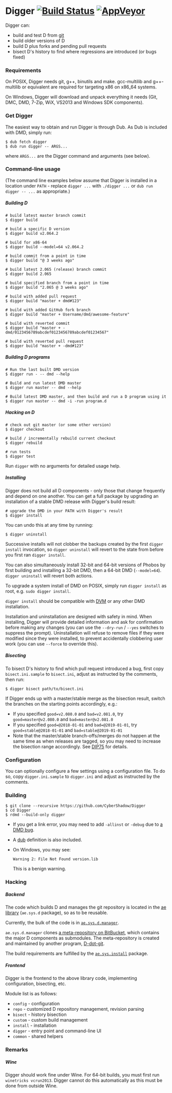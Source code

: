 # Digger [![Build Status](https://travis-ci.org/CyberShadow/Digger.svg?branch=master)](https://travis-ci.org/CyberShadow/Digger) [![AppVeyor](https://ci.appveyor.com/api/projects/status/tm98i6iw931ma3yg/branch/master?svg=true)](https://ci.appveyor.com/project/CyberShadow/digger)

Digger can:

- build and test D from [git](https://github.com/dlang)
- build older versions of D
- build D plus forks and pending pull requests
- bisect D's history to find where regressions are introduced (or bugs fixed)

### Requirements

On POSIX, Digger needs git, g++, binutils and make. gcc-multilib and g++-multilib or equivalent are required for targeting x86 on x86_64 systems.

On Windows, Digger will download and unpack everything it needs (Git, DMC, DMD, 7-Zip, WiX, VS2013 and Windows SDK components).

### Get Digger

The easiest way to obtain and run Digger is through Dub. As Dub is included with DMD, simply run:

    $ dub fetch digger
    $ dub run digger -- ARGS...

where `ARGS...` are the Digger command and arguments (see below).

### Command-line usage

(The command line examples below assume that Digger is installed in a location under `PATH` -
replace `digger ...` with `./digger ...` or `dub run digger -- ...` as appropriate.)

##### Building D

    # build latest master branch commit
    $ digger build

    # build a specific D version
    $ digger build v2.064.2

    # build for x86-64
    $ digger build --model=64 v2.064.2

    # build commit from a point in time
    $ digger build "@ 3 weeks ago"

    # build latest 2.065 (release) branch commit
    $ digger build 2.065

    # build specified branch from a point in time
    $ digger build "2.065 @ 3 weeks ago"

    # build with added pull request
    $ digger build "master + dmd#123"

    # build with added GitHub fork branch
    $ digger build "master + Username/dmd/awesome-feature"

    # build with reverted commit
    $ digger build "master + -dmd/0123456789abcdef0123456789abcdef01234567"

    # build with reverted pull request
    $ digger build "master + -dmd#123"

##### Building D programs

    # Run the last built DMD version
    $ digger run - -- dmd --help

    # Build and run latest DMD master
    $ digger run master -- dmd --help

    # Build latest DMD master, and then build and run a D program using it
    $ digger run master -- dmd -i -run program.d

##### Hacking on D

    # check out git master (or some other version)
    $ digger checkout

    # build / incrementally rebuild current checkout
    $ digger rebuild

    # run tests
    $ digger test

Run `digger` with no arguments for detailed usage help.

##### Installing

Digger does not build all D components - only those that change frequently and depend on one another.
You can get a full package by upgrading an installation of a stable DMD release with Digger's build result:

    # upgrade the DMD in your PATH with Digger's result
    $ digger install

You can undo this at any time by running:

    $ digger uninstall

Successive installs will not clobber the backups created by the first `digger install` invocation,
so `digger uninstall` will revert to the state from before you first ran `digger install`.

You can also simultaneously install 32-bit and 64-bit versions of Phobos by first building and installing a 32-bit DMD,
then a 64-bit DMD (`--model=64`). `digger uninstall` will revert both actions.

To upgrade a system install of DMD on POSIX, simply run `digger install` as root, e.g. `sudo digger install`.

`digger install` should be compatible with [DVM](https://github.com/jacob-carlborg/dvm) or any other DMD installation.

Installation and uninstallation are designed with safety in mind.
When installing, Digger will provide detailed information and ask for confirmation before making any changes
(you can use the `--dry-run` / `--yes` switches to suppress the prompt).
Uninstallation will refuse to remove files if they were modified since they were installed,
to prevent accidentally clobbering user work (you can use `--force` to override this).

##### Bisecting

To bisect D's history to find which pull request introduced a bug, first copy `bisect.ini.sample` to `bisect.ini`, adjust as instructed by the comments, then run:

    $ digger bisect path/to/bisect.ini

If Digger ends up with a master/stable merge as the bisection result, switch the branches on the starting points accordingly, e.g.:

- If you specified `good=v2.080.0` and `bad=v2.081.0`, try `good=master@v2.080.0` and `bad=master@v2.081.0`
- If you specified `good=@2018-01-01` and `bad=@2019-01-01`, try `good=stable@2018-01-01` and `bad=stable@2019-01-01`
- Note that the master/stable branch-offs/merges do not happen at the same time as when releases are tagged,
  so you may need to increase the bisection range accordingly. See [DIP75](https://wiki.dlang.org/DIP75) for details.

### Configuration

You can optionally configure a few settings using a configuration file.
To do so, copy `digger.ini.sample` to `digger.ini` and adjust as instructed by the comments.

### Building

    $ git clone --recursive https://github.com/CyberShadow/Digger
    $ cd Digger
    $ rdmd --build-only digger

* If you get a link error, you may need to add `-allinst` or `-debug` due to [a DMD bug](https://github.com/CyberShadow/Digger/issues/37).

* A [dub](https://code.dlang.org/) definition is also included.

* On Windows, you may see:

      Warning 2: File Not Found version.lib

  This is a benign warning.

### Hacking

##### Backend

The code which builds D and manages the git repository is located in the [ae library](https://github.com/CyberShadow/ae)
(`ae.sys.d` package), so as to be reusable.

Currently, the bulk of the code is in [`ae.sys.d.manager`](https://github.com/CyberShadow/ae/blob/master/sys/d/manager.d).

`ae.sys.d.manager` clones [a meta-repository on BitBucket](https://bitbucket.org/cybershadow/d), which contains the major D components as submodules.
The meta-repository is created and maintained by another program, [D-dot-git](https://github.com/CyberShadow/D-dot-git).

The build requirements are fulfilled by the [`ae.sys.install`](https://github.com/CyberShadow/ae/tree/master/sys/install) package.

##### Frontend

Digger is the frontend to the above library code, implementing configuration, bisecting, etc.

Module list is as follows:

- `config` - configuration
- `repo` - customized D repository management, revision parsing
- `bisect` - history bisection
- `custom` - custom build management
- `install` - installation
- `digger` - entry point and command-line UI
- `common` - shared helpers

### Remarks

##### Wine

Digger should work fine under Wine. For 64-bit builds, you must first run `winetricks vcrun2013`.
Digger cannot do this automatically as this must be done from outside Wine.

